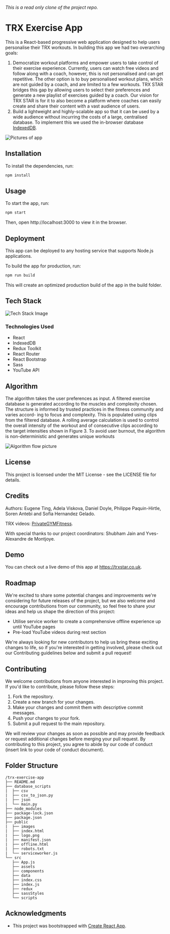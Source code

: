 *This is a read only clone of the project repo.*

# TRX Exercise App
This is a React-based progressive web application designed to help users personalise their TRX workouts. In building this app we had two overarching goals:
1.  Democratize workout platforms and empower users to take
control of their exercise experience. Currently, users can watch free videos and follow
along with a coach, however, this is not personalised and can get repetitive. The other
option is to buy personalised workout plans, which are not guided by a coach, and are
limited to a few workouts. TRX STAR bridges this gap by allowing users to select their
preferences and generate a new playlist of exercises guided by a coach. Our vision
for TRX STAR is for it to also become a platform where coaches can easily create and
share their content with a vast audience of users.
2. Build a lightweight and highly-scalable app so that it can be used by a wide audience without
incurring the costs of a large, centralised database. To implement this we used the in-browser database [IndexedDB](https://developer.mozilla.org/en-US/docs/Web/API/IndexedDB_API/Using_IndexedDB).

![Pictures of app](./readme_images/UI2.png)

## Installation
To install the dependencies, run:

```bash
npm install
```
## Usage
To start the app, run:

```bash
npm start
```
Then, open http://localhost:3000 to view it in the browser.

## Deployment
This app can be deployed to any hosting service that supports Node.js applications.

To build the app for production, run:

```bash
npm run build
```
This will create an optimized production build of the app in the build folder.

## Tech Stack

![Tech Stack Image](./readme_images/system.png)

### Technologies Used
- React
- IndexedDB
- Redux Toolkit
- React Router
- React Bootstrap
- Sass
- YouTube API

## Algorithm
The algorithm takes the user preferences as input. A filtered
exercise database is generated according to the muscles and complexity chosen. The
structure is informed by trusted practices in the fitness community and varies accord-
ing to focus and complexity. This is populated using clips from the filtered database. A
rolling average calculation is used to control the overall intensity of the workout and
of consecutive clips according to the target intensities shown in Figure 3. To avoid
user burnout, the algorithm is non-deterministic and generates unique workouts

![Algorithm flow picture](./readme_images/AlgorithmFlowchart.png)

## License
This project is licensed under the MIT License - see the LICENSE file for details.

## Credits
Authors: Eugene Ting, Adela Viskova, Daniel Doyle, Philippe Paquin-Hirtle, Soren Antebi and Sofia Hernandez Gelado.

TRX videos: [PrivateGYMFitness](https://www.youtube.com/@PrivateGYMFitness).

With special thanks to our project coordinators: Shubham Jain and Yves-Alexandre de Montjoye.

## Demo
You can check out a live demo of this app at https://trxstar.co.uk.

## Roadmap
We're excited to share some potential changes and improvements we're considering for future releases of the project, but we also welcome and encourage contributions from our community, so feel free to share your ideas and help us shape the direction of this project:

- Utilise service worker to create a comprehensive offline experience up until YouTube pages
- Pre-load YouTube videos during rest section

We're always looking for new contributors to help us bring these exciting changes to life, so if you're interested in getting involved, please check out our Contributing guidelines below and submit a pull request!

## Contributing
We welcome contributions from anyone interested in improving this project. If you'd like to contribute, please follow these steps:

1. Fork the repository.
2. Create a new branch for your changes.
3. Make your changes and commit them with descriptive commit messages.
4. Push your changes to your fork.
5. Submit a pull request to the main repository.

We will review your changes as soon as possible and may provide feedback or request additional changes before merging your pull request. By contributing to this project, you agree to abide by our code of conduct (insert link to your code of conduct document).

## Folder Structure
```
/trx-exercise-app
├── README.md
├── database_scripts
|  ├── csv
|  ├── csv_to_json.py
|  ├── json
|  └── main.py
├── node_modules
├── package-lock.json
├── package.json
├── public
|  ├── images
|  ├── index.html
|  ├── logo.png
|  ├── manifest.json
|  ├── offline.html
|  ├── robots.txt
|  └── serviceworker.js
└── src
   ├── App.js
   ├── assets
   ├── components
   ├── data
   ├── index.css
   ├── index.js
   ├── redux
   ├── sassStyles
   └── scripts
```

## Acknowledgments
-  This project was bootstrapped with [Create React App](https://create-react-app.dev/).
